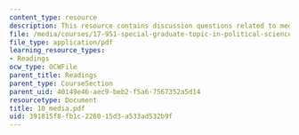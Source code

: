 ```yaml
---
content_type: resource
description: This resource contains discussion questions related to media, and internet.
file: /media/courses/17-951-special-graduate-topic-in-political-science-political-behavior-fall-2005/391815f8fb1c226015d3a533ad532b9f_10_media.pdf
file_type: application/pdf
learning_resource_types:
- Readings
ocw_type: OCWFile
parent_title: Readings
parent_type: CourseSection
parent_uid: 40149e46-aec9-beb2-f5a6-7567352a5d14
resourcetype: Document
title: 10_media.pdf
uid: 391815f8-fb1c-2260-15d3-a533ad532b9f
---
```

